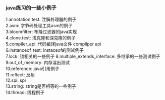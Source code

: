 ### java练习的一些小例子
1.annotation.test: 注解处理器的例子  
2.asm: 字节码处理工具asm的例子  
3.bloomfilter: 布隆过滤器的java实现  
4.clone.test: 浅克隆和深克隆的例子  
5.compiler_api: 代码编译java文件 compilper api  
6.instanceof_test: instaceof的测试例子  
7.lock: 锁相关的一些例子
8.multiple_extends_interface: 多继承的一些测试例子  
9.out_of_memory: 内存溢出测试  
10.reference: java引用例子  
11.reflect: 反射  
12.spi: spi  
13.string: string是否相等的一些例子  
14.thread: 线程例子  
